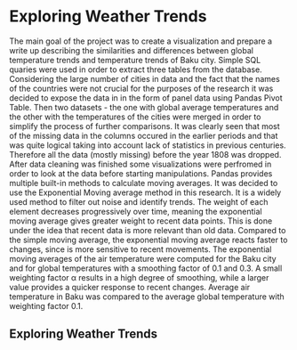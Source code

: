 # Exploring Weather Trends

The main goal of the project was to create a visualization and prepare a write up describing the similarities and differences between global temperature trends and temperature trends of Baku city. Simple SQL quaries were used in order to extract three tables from the database. Considering the large number of cities in data and the fact that the names of the countries were not crucial for the purposes of the research it was decided to expose the data in in the form of panel data using Pandas Pivot Table. Then two datasets - the one with global average temperatures and the other with the temperatures of the cities were merged in order to simplify the process of further comparisons. It was clearly seen that most of the missing data in the columns occured in the earlier periods and that was quite logical taking into account lack of statistics in previous centuries. Therefore all the data (mostly missing) before the year 1808 was dropped. After data cleaning was finished some visualizations were perfromed in order to look at the data before starting manipulations. Pandas provides multiple built-in methods to calculate moving averages. It was decided to use the Exponential Moving average method in this research. It is a widely used method to filter out noise and identify trends. The weight of each element decreases progressively over time, meaning the exponential moving average gives greater weight to recent data points. This is done under the idea that recent data is more relevant than old data. Compared to the simple moving average, the exponential moving average reacts faster to changes, since is more sensitive to recent movements. The exponential moving averages of the air temperature were computed for the Baku city and for global temperatures with a smoothing factor of 0.1 and 0.3. A small weighting factor α results in a high degree of smoothing, while a larger value provides a quicker response to recent changes. Average air temperature in Baku was compared to the average global temperature with weighting factor 0.1.

## Exploring Weather Trends
